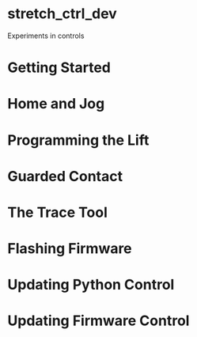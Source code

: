 # stretch_ctrl_dev
Experiments in controls

# Getting Started

# Home and Jog

# Programming the Lift

# Guarded Contact

# The Trace Tool

# Flashing Firmware

# Updating Python Control

# Updating Firmware Control
